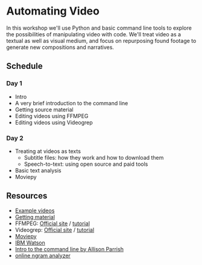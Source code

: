 # Automating Video

In this workshop we'll use Python and basic command line tools to explore the possibilities of manipulating video with code. We'll treat video as a textual as well as visual medium, and focus on repurposing found footage to generate new compositions and narratives.

## Schedule

### Day 1

* Intro
* A very brief introduction to the command line
* Getting source material
* Editing videos using FFMPEG
* Editing videos using Videogrep

### Day 2
* Treating at videos as texts
  * Subtitle files: how they work and how to download them
  * Speech-to-text: using open source and paid tools
* Basic text analysis
* Moviepy


## Resources

* [Example videos](http://lav.io/some_videos.zip)
* [Getting material](https://github.com/antiboredom/automating-video/blob/master/getting-material.md)
* FFMPEG: [Official site](https://ffmpeg.org/) / [tutorial](https://github.com/antiboredom/automating-video/blob/master/FFMPEG.md)
* Videogrep: [Official site](http://antiboredom.github.io/videogrep) / [tutorial](https://github.com/antiboredom/automating-video/blob/master/videogrep.md)
* [Moviepy](http://zulko.github.io/moviepy/index.html)
* [IBM Watson](https://www.ibm.com/marketplace/cloud/cognitive-application-development/us/en-us)
* [Intro to the command line by Allison Parrish](http://www.decontextualize.com/teaching/rwet/introduction-and-unix-tutorial/)
* [online ngram analyzer](http://guidetodatamining.com/ngramAnalyzer/analyze.php)
